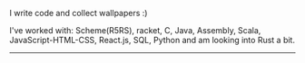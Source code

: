 I write code and collect wallpapers :)

I've worked with: Scheme(R5RS), racket, C, Java, Assembly, Scala, JavaScript-HTML-CSS, React.js, SQL, Python and am looking into Rust a bit.

---
